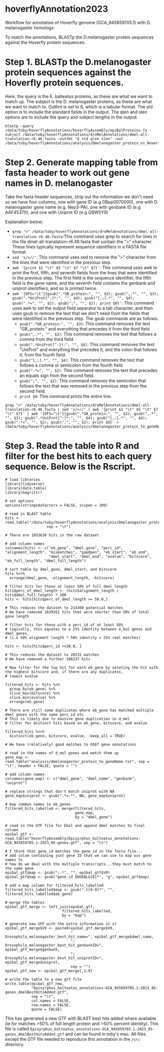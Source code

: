 # hoverflyAnnotation2023
Workflow for annotation of Hoverfly genome (GCA_945859705.1) with D. melanogaster homologs

To match the annotations, BLASTp the D.melanogaster protein sequences against the Hoverfly protein sequences. 

# Step 1. BLASTp the D.melanogaster protein sequences against the Hoverfly protein sequences. 

Here, the query is the E. balteatus proteins, as these are what we want to match up. The subject is the D. melanogaster proteins, as these are what we want to match to. Outfmt is set to 6, which is a tabular format. The std option is to include the standard fields in the output. The qlen and slen options are to include the query and subject lengths in the output.

```
blastp -query /data/toby/hoverflyAnnotations/hoverflyAssembly/epiBalProteins.fa -subject /data/toby/hoverflyAnnotations/droMelAnnotations/dmel-all-translation-r6.46.fasta -outfmt "6 std qlen slen" -out /data/toby/hoverflyAnnotations/analysis/Dmelanogaster_protein_vs_Hoverfly_protein.blastp
```

# Step 2. Generate mapping table from fasta header to work out gene names in D. melanogaster

Take the fasta header sequences, strip out the information we don't need so we have four columns, one with gene ID (e.g DBpp0070000), one with D. melanogaster gene name (e.g. Nep3-PA), one with genbank ID (e.g AAF45370), and one with Uniprot ID (e.g Q9W5Y0)

Explanation below;
- ```grep ">" /data/toby/hoverflyAnnotations/droMelAnnotations/dmel-all-translation-r6.46.fasta```:This command uses grep to search for lines in the file dmel-all-translation-r6.46.fasta that contain the ">" character. These lines typically represent sequence identifiers in a FASTA file format.
- ```sed 's/>//'```: This command uses sed to remove the ">" character from the lines that were identified in the previous step.
- ```awk '{print $1 "\t" $5 "\t" $7 "\t" $7}'```: This command uses awk to print the first, fifth, and seventh fields from the lines that were identified in the previous step. The first field is the sequence identifier, the fifth field is the gene name, and the seventh field contains the genbank and uniprot identifiers, and so is printed twice. 
- ```awk '{OFS="\t"}{gsub(".*GB_protein:", "", $3); gsub(",.*", "", $3); gsub(".*UniProt[^:]*:", "", $4); gsub("[,;].*", "", $4); gsub(".*=", "", $2); gsub(";", "", $2); print $0}'```: This command uses awk to set the output field separator to a tab character, and then uses gsub to remove the text that we don't need from the fields that were identified in the previous step. The gsub commands are as follows:
  - ```gsub(".*GB_protein:", "", $3)```: This command removes the text "GB_protein:" and everything that precedes it from the third field.
  - ```gsub(",.*", "", $3)```: This command removes the text that follows a comma from the third field.
  - ```gsub(".*UniProt[^:]*:", "", $4)```: This command removes the text "UniProt" and everything that precedes it, and the colon that follows it, from the fourth field.
  - ```gsub("[,;].*", "", $4)```: This command removes the text that follows a comma or semicolon from the fourth field.
  - ```gsub(".*=", "", $2)```: This command removes the text that precedes an equals sign from the second field.
  - ```gsub(";", "", $2)```: This command removes the semicolon that follows the text that was removed in the previous step from the second field.
  - ```print $0```: This command prints the entire line.

```
grep ">" /data/toby/hoverflyAnnotations/droMelAnnotations/dmel-all-translation-r6.46.fasta | sed 's/>//' | awk '{print $1 "\t" $5 "\t" $7 "\t" $7}' | awk '{OFS="\t"}{gsub(".*GB_protein:", "", $3); gsub(",.*", "", $3); gsub(".*UniProt[^:]*:", "", $4); gsub("[,;].*", "", $4); gsub(".*=", "", $2); gsub(";", "", $2); print $0}' > /data/toby/hoverflyAnnotations/analysis/dmelanogaster_protein_to_geneName.txt
```

# Step 3. Read the table into R and filter for the best hits to each query sequence. Below is the Rscript.

```
# load libraries
library(tidyverse)
library(data.table)
library(magrittr)

# set options
options(stringsAsFactors = FALSE, scipen = 100)

# read in BLAST table
hits <- read.table("/data/toby/hoverflyAnnotations/analysis/Dmelanogaster_protein_vs_Hoverfly_protein.blastp",
                   sep = "\t")

# There are 1853630 hits in the raw dataset

# add column names
colnames(hits) <- c("eb_gene", "dmel_gene", "perc_id", "alignment_length", "mismatches", "gapOpen", "eb_start", "eb_end",
                    "dmel_start", "dmel_end", "evalue", "bitscore", "eb_full_length", "dmel_full_length")

# sort table by dmel_gene, dmel_start, and bitscore
hits %<>% 
  arrange(dmel_gene, -alignment_length, -bitscore)

# filter hits for those at least 50% of full dmel length
hits$perc_of_dmel_length <- (hits$alignment_length / hits$dmel_full_length) * 100
hits <- hits[hits$perc_of_dmel_length >= 50.0,]

# This reduces the dataset to 214369 potential matches
# We have removed 1639261 hits that were shorter than 50% of total gene length

# filter hits for those with a perc_id of at least 50%
# logically, this equates to a 25% identity between e_bal genes and dmel genes,
# (i.e 50% alignment length * 50% identity = 25% real matches)

hits <- hits[hits$perc_id >=50.0, ]

# This reduces the dataset to 28132 matches
# We have removed a further 186237 hits

# Now filter for the top hit for each eb_gene by seleting the hit with the highest bitscore and, if there are any duplicates,
# lowest evalue

filtered_hits <- hits %>%
  group_by(eb_gene) %>%
  slice_max(bitscore) %>%
  slice_min(evalue) %>%
  arrange(eb_gene)

# There are still some duplicates where eb_gene has matched multiple dmel genes with the same perc_id etc
# This is likely due to massive gene duplication in d_mel
# filter for distinct hits based on eb_gene, bitscore, and evalue

filtered_hits %<>% 
  distinct(eb_gene, bitscore, evalue, .keep_all = TRUE)

# We have (relatively) good matches to 6587 gene annotations

# read in the names of d_mel genes and match them up
gene_map <- read.table("analysis/dmelanogaster_protein_to_geneName.txt", sep = "\t", header = FALSE, quote = "")

# add column names
colnames(gene_map) <- c("dmel_gene", "dmel_name", "genbank", "uniprot")

# replace strings that don't match uniprot with NA
gene_map$uniprot <- gsub(".*=.*", NA, gene_map$uniprot)

# map common names to eb_genes
filtered_hits_labelled <- merge(filtered_hits,
                                gene_map,
                                by = "dmel_gene")

# read in the GTF file for Ebal and append dmel matches to final column
epibal_gtf <- read.table("hoverflyAssembly/Episyrphus_balteatus_annotations-GCA_945859705.1-2023_05-genes.gtf", sep = "\t")

# I think that gene_id matches the gene id in the fasta file...
# add colum containing just gene ID that we can use to map our gene names to
# how do we deal with the multiple transcripts...they must match to the same gene
epibal_gtf$map <- gsub(";.*", "", epibal_gtf$V9)
epibal_gtf$map <- gsub("gene_id ENSEBLG[0]*", "g", epibal_gtf$map)

# add a map column for filtered_hits_labelled
filtered_hits_labelled$map <- gsub(".t[0-9]*", "", filtered_hits_labelled$eb_gene)

# merge the tables 
epibal_gtf_merge <- left_join(epibal_gtf, 
                          filtered_hits_labelled,
                          by = "map")

# generate new GFF with the extra information in it
epibal_gtf_merge$V9 <- paste0(epibal_gtf_merge$V9, 
                              " Drosophila_melanogaster_best_hit_name=", epibal_gtf_merge$dmel_name,
                              "; Drosophila_melanogaster_best_hit_genbankID=", epibal_gtf_merge$genbank,
                              "; Drosophila_melanogaster_best_hit_uniprotID=", epibal_gtf_merge$uniprot,
                              sep = "")
epibal_gtf_new <- epibal_gtf_merge[,1:9]

# write the table to a new gtf file
write.table(epibal_gtf_new,
            "Episyrphus_balteatus_annotations-GCA_945859705.1-2023_05-genes_dmelBestHitsAdded.gtf",
            sep = "\t",
            col.names = FALSE,
            row.names = FALSE,
            quote = FALSE)
```

This has generated a new GTF with BLAST best hits added where available (ie for matches >50% of full length protein and >50% percent identity). This file is called ```Episyrphus_balteatus_annotations-GCA_945859705.1-2023_05-genes_dmelBestHitsAdded.gtf``` and can be found in toby's mac. All files except the GTF file needed to reproduce this annotation in the ```/src``` directory.

